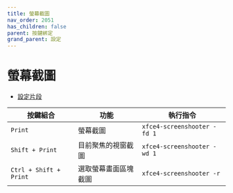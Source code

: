```yaml
---
title: 螢幕截圖
nav_order: 2051
has_children: false
parent: 按鍵綁定
grand_parent: 設定
---
```



# 螢幕截圖

* [設定片段](https://github.com/samwhelp/note-about-xfce/blob/gh-pages/_demo/config/xfce-config/main/config/xfce4/xfconf/xfce-perchannel-xml/xfce4-keyboard-shortcuts.xml#L83)

| 按鍵組合      | 功能                 | 執行指令   |
| ------------- | -------------------- | ---------- |
| `Print`       | 螢幕截圖             | `xfce4-screenshooter -fd 1`    |
| `Shift + Print` | 目前聚焦的視窗截圖  | `xfce4-screenshooter -wd 1` |
| `Ctrl + Shift + Print` | 選取螢幕畫面區塊截圖 | `xfce4-screenshooter -r` |
